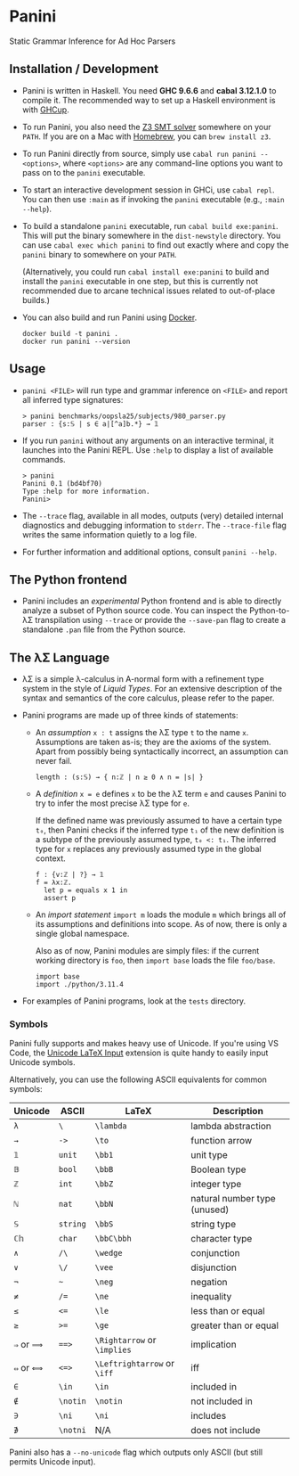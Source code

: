 # Panini

Static Grammar Inference for Ad Hoc Parsers

## Installation / Development

* Panini is written in Haskell. You need __GHC 9.6.6__ and __cabal 3.12.1.0__ to
  compile it. The recommended way to set up a Haskell environment is with
  [GHCup](https://www.haskell.org/ghcup/).

* To run Panini, you also need the [Z3 SMT solver](https://github.com/Z3Prover/z3)
  somewhere on your `PATH`. If you are on a Mac with [Homebrew](https://brew.sh),
  you can `brew install z3`.

* To run Panini directly from source, simply use `cabal run panini -- <options>`,
  where `<options>` are any command-line options you want to pass on to the
  `panini` executable.

* To start an interactive development session in GHCi, use `cabal repl`. You can
  then use `:main` as if invoking the `panini` executable (e.g., `:main --help`).

* To build a standalone `panini` executable, run `cabal build exe:panini`. This
  will put the binary somewhere in the `dist-newstyle` directory. You can use
  `cabal exec which panini` to find out exactly where and copy the `panini`
  binary to somewhere on your `PATH`.

  (Alternatively, you could run `cabal install exe:panini` to build and install
  the `panini` executable in one step, but this is currently not recommended due
  to arcane technical issues related to out-of-place builds.)

* You can also build and run Panini using [Docker](https://docker.com).

  ```shell
  docker build -t panini .
  docker run panini --version
  ```  

## Usage

* `panini <FILE>` will run type and grammar inference on `<FILE>` and report all
  inferred type signatures:

  ```console
  > panini benchmarks/oopsla25/subjects/980_parser.py
  parser : {s:𝕊 | s ∈ a|[^a]b.*} → 𝟙
  ```

* If you run `panini` without any arguments on an interactive terminal, it
  launches into the Panini REPL. Use `:help` to display a list of available
  commands.

  ```console
  > panini
  Panini 0.1 (bd4bf70)
  Type :help for more information.
  Panini> 
  ```

* The `--trace` flag, available in all modes, outputs (very) detailed internal
  diagnostics and debugging information to `stderr`. The `--trace-file` flag
  writes the same information quietly to a log file.

* For further information and additional options, consult `panini --help`.

## The Python frontend

* Panini includes an *experimental* Python frontend and is able to directly
  analyze a subset of Python source code. You can inspect the Python-to-λΣ
  transpilation using `--trace` or provide the `--save-pan` flag to create a
  standalone `.pan` file from the Python source.

## The λΣ Language

* λΣ is a simple λ-calculus in A-normal form with a refinement type system in
  the style of *Liquid Types*. For an extensive description of the syntax and
  semantics of the core calculus, please refer to the paper.

* Panini programs are made up of three kinds of statements:

  * An *assumption* `x : t` assigns the λΣ type `t` to the name `x`. Assumptions
    are taken as-is; they are the axioms of the system. Apart from possibly
    being syntactically incorrect, an assumption can never fail.

      ```panini
      length : (s:𝕊) → { n:ℤ | n ≥ 0 ∧ n = |s| }
      ```

  * A *definition* `x = e` defines `x` to be the λΣ term `e` and causes Panini
    to try to infer the most precise λΣ type for `e`.

    If the defined name was previously assumed to have a certain type `t₀`, then
    Panini checks if the inferred type `t₁` of the new definition is a subtype
    of the previously assumed type, `t₀ <: t₁`. The inferred type for `x`
    replaces any previously assumed type in the global context.

      ```panini
      f : {v:ℤ | ?} → 𝟙
      f = λx:ℤ.
        let p = equals x 1 in
        assert p
      ```

  * An *import statement* `import m` loads the module `m` which brings all of
    its assumptions and definitions into scope. As of now, there is only a
    single global namespace.
  
    Also as of now, Panini modules are simply files: if the current working
    directory is `foo`, then `import base` loads the file `foo/base`.

    ```panini
    import base
    import ./python/3.11.4
    ```

* For examples of Panini programs, look at the `tests` directory.

### Symbols

Panini fully supports and makes heavy use of Unicode. If you're using VS Code,
the [Unicode LaTeX Input](https://marketplace.visualstudio.com/items?itemName=gao-shuhua.vsc-unicode-latex)
extension is quite handy to easily input Unicode symbols.

Alternatively, you can use the following ASCII equivalents for common symbols:

| Unicode | ASCII    | LaTeX     | Description
|---------|----------|-----------|-------------
| `λ`     | `\`      | `\lambda` | lambda abstraction
| `→`     | `->`     | `\to`     | function arrow
| `𝟙`     | `unit`   | `\bb1`    | unit type
| `𝔹`     | `bool`   | `\bbB`    | Boolean type
| `ℤ`     | `int`    | `\bbZ`    | integer type
| `ℕ`     | `nat`    | `\bbN`    | natural number type (unused)
| `𝕊`     | `string` | `\bbS`    | string type
| `ℂ𝕙`    | `char`   | `\bbC\bbh` | character type
| `∧`     | `/\`     | `\wedge`  | conjunction
| `∨`     | `\/`     | `\vee`    | disjunction
| `¬`     | `~`      | `\neg`    | negation
| `≠`     | `/=`     | `\ne`     | inequality
| `≤`     | `<=`     | `\le`     | less than or equal
| `≥`     | `>=`     | `\ge`     | greater than or equal
| `⇒` or `⟹` | `==>` | `\Rightarrow` or `\implies` | implication
| `⇔` or `⟺` | `<=>` | `\Leftrightarrow` or `\iff` | iff
| `∈`     | `\in`    | `\in`     | included in
| `∉`     | `\notin` | `\notin`  | not included in
| `∋`     | `\ni`    | `\ni`     | includes
| `∌`     | `\notni` | N/A       | does not include

Panini also has a `--no-unicode` flag which outputs only ASCII (but still permits Unicode input).
